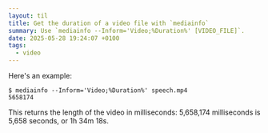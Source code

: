 ```yaml
---
layout: til
title: Get the duration of a video file with `mediainfo`
summary: Use `mediainfo --Inform='Video;%Duration%' [VIDEO_FILE]`.
date: 2025-05-28 19:24:07 +0100
tags:
  - video
---
```

Here's an example:

```console
$ mediainfo --Inform='Video;%Duration%' speech.mp4
5658174
```

This returns the length of the video in milliseconds: 5,658,174 milliseconds is 5,658 seconds, or 1h&nbsp;34m&nbsp;18s.
